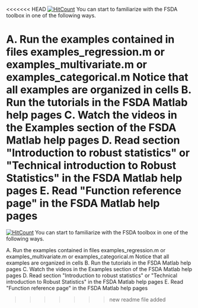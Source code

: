 <<<<<<< HEAD
[![HitCount](http://hits.dwyl.io/UniprJRC/FSDA.svg)](http://hits.dwyl.io/UniprJRC/FSDA)
You can start to familiarize with the FSDA toolbox in one of the following ways.

A. Run the examples contained in files examples_regression.m or examples_multivariate.m or examples_categorical.m
   Notice that all examples are organized in cells
B. Run the tutorials in the FSDA Matlab help pages
C. Watch the videos in the Examples section of the FSDA Matlab help pages
D. Read section "Introduction to robust statistics" or
	"Technical introduction to Robust Statistics" in the FSDA Matlab help pages
E. Read "Function reference page" in the FSDA Matlab help pages
=======

[![HitCount](http://hits.dwyl.io/UniprJRC/FSDA.svg)](http://hits.dwyl.io/UniprJRC/FSDA)
You can start to familiarize with the FSDA toolbox in one of the following ways.

A. Run the examples contained in files examples_regression.m or examples_multivariate.m or examples_categorical.m 
   Notice that all examples are organized in cells
B. Run the tutorials in the FSDA Matlab help pages 
C. Watch the videos in the Examples section of the FSDA Matlab help pages 
D. Read section "Introduction to robust statistics" or 
	"Technical introduction to Robust Statistics" in the FSDA Matlab help pages 
E. Read "Function reference page" in the FSDA Matlab help pages
>>>>>>> new readme file added

